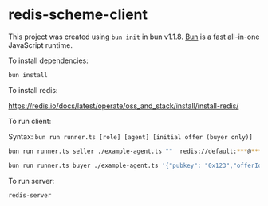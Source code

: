 # redis-scheme-client

This project was created using `bun init` in bun v1.1.8. [Bun](https://bun.sh) is a fast all-in-one JavaScript runtime.

To install dependencies:

```bash
bun install
```

To install redis:

https://redis.io/docs/latest/operate/oss_and_stack/install/install-redis/

To run client:

Syntax: `bun run runner.ts [role] [agent] [initial offer (buyer only)]`

```bash
bun run runner.ts seller ./example-agent.ts ""  redis://default:***@***.upstash.io:6379
```

```bash
bun run runner.ts buyer ./example-agent.ts '{"pubkey": "0x123","offerId": "offer_0","initial": true,"data": {"_tag": "offer","query": "hello","price": ["0x100", 200]}}' redis://default:***@***.upstash.io:6379
```

To run server:

```bash
redis-server
```
